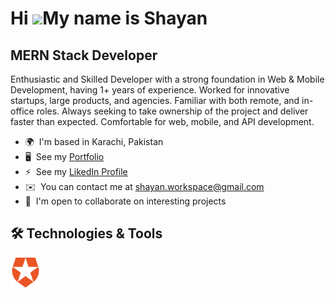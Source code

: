 Hi ![](https://user-images.githubusercontent.com/18350557/176309783-0785949b-9127-417c-8b55-ab5a4333674e.gif)My name is Shayan
==============================================================================================================================

MERN Stack Developer
-----------------------

Enthusiastic and Skilled Developer with a strong foundation in Web & Mobile Development, having 1+ years of experience. Worked for innovative startups, large products, and agencies. Familiar with both remote, and in-office roles. Always seeking to take ownership of the project and deliver faster than expected. Comfortable for web, mobile, and API development.

* 🌍  I'm based in Karachi, Pakistan
* 🖥️  See my [Portfolio](https://shayan-workspace.vercel.app)
* ⚡  See my [LikedIn Profile](https://www.linkedin.com/in/shayan-workspace)
* ✉️  You can contact me at [shayan.workspace@gmail.com](mailto:shayan.workspace@gmail.com)
* 🤝  I'm open to collaborate on interesting projects

## 🛠️ Technologies & Tools
<img src="auth.svg" alt="Auth Icon" width="48">

